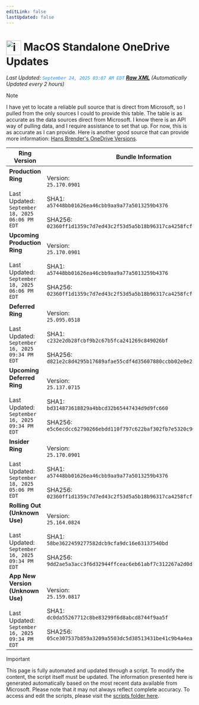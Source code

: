 ```yaml
---
editLink: false
lastUpdated: false
---
```

# <img src="/images/OneDrive_512x512x32.png" alt="image" width="40" style="vertical-align: middle; display: inline-block;" /> MacOS Standalone OneDrive Updates

<span class="extra-small">_Last Updated: <code style="color : dodgerblue">September 24, 2025 03:07 AM EDT</code> [**_Raw XML_**](https://github.com/cocopuff2u/MOFA/blob/main/latest_raw_files/macos_standalone_onedrive_all.xml)
 (Automatically Updated every 2 hours)_</span>

> [!NOTE]
> I have yet to locate a reliable pull source that is direct from Microsoft, so I pulled from the only sources I could to provide this table. The table is as accurate as the data sources direct from Microsoft. I know there is an API way of pulling data, and I require assistance to set that up. For now, this is as accurate as I can provide. Here is another good source that can provide more information: [Hans Brender's OneDrive Versions](https://hansbrender.com/all-onedrive-versions-mac/).

| Ring Version | Bundle Information  | Download |
|------|---------------------|--------------|
| **Production Ring** <br><br>Last Updated: <br> `September 18, 2025 06:06 PM EDT` | <br>Version: <br> `25.170.0901` <br><br> SHA1: <br>`a57448bb01626ea46cbb9aa9a77a5013259b4376`<br><br> SHA256:<br>`02360ff1d1359c7d7ed43c2f53d5a5b18b96317ca4258fcfcd3d1f4f44a45e2c` | [<img src='/images/OneDrive_512x512x32.png' alt='Download' width='60' style='vertical-align: middle;' />](https://oneclient.sfx.ms/Mac/Installers/25.170.0901.0002/universal/OneDrive.pkg) |
| **Upcoming Production Ring** <br><br>Last Updated: <br> `September 18, 2025 06:06 PM EDT` | <br>Version: <br> `25.170.0901` <br><br> SHA1: <br>`a57448bb01626ea46cbb9aa9a77a5013259b4376`<br><br> SHA256:<br>`02360ff1d1359c7d7ed43c2f53d5a5b18b96317ca4258fcfcd3d1f4f44a45e2c` | [<img src='/images/OneDrive_512x512x32.png' alt='Download' width='60' style='vertical-align: middle;' />](https://oneclient.sfx.ms/Mac/Installers/25.170.0901.0002/universal/OneDrive.pkg) |
| **Deferred Ring** <br><br>Last Updated: <br> `September 16, 2025 09:34 PM EDT` | <br>Version: <br> `25.095.0518` <br><br> SHA1: <br>`c232e2db28fcbf9b2c67b5fca241269c849026bf`<br><br> SHA256:<br>`d821e2c8d4295b17689afae55cdf4d35607880ccbb02e0e2383b4d6dcdb16541` | [<img src='/images/OneDrive_512x512x32.png' alt='Download' width='60' style='vertical-align: middle;' />](https://go.microsoft.com/fwlink/?linkid=861009) |
| **Upcoming Deferred  Ring** <br><br>Last Updated: <br> `September 16, 2025 09:34 PM EDT` | <br>Version: <br> `25.137.0715` <br><br> SHA1: <br>`bd314873618829a4bbcd32b65447434d9d9fc660`<br><br> SHA256:<br>`e5c6ecdcc62790266ebdd110f797c622baf302fb7e5320c964b86434cc73c141` | [<img src='/images/OneDrive_512x512x32.png' alt='Download' width='60' style='vertical-align: middle;' />](https://go.microsoft.com/fwlink/?linkid=861010) |
| **Insider Ring** <br><br>Last Updated: <br> `September 18, 2025 05:06 PM EDT` | <br>Version: <br> `25.170.0901` <br><br> SHA1: <br>`a57448bb01626ea46cbb9aa9a77a5013259b4376`<br><br> SHA256:<br>`02360ff1d1359c7d7ed43c2f53d5a5b18b96317ca4258fcfcd3d1f4f44a45e2c` | [<img src='/images/OneDrive_512x512x32.png' alt='Download' width='60' style='vertical-align: middle;' />](https://oneclient.sfx.ms/Mac/Installers/25.170.0901.0002/universal/OneDrive.pkg) |
| **Rolling Out (Unknown Use)** <br><br>Last Updated: <br> `September 16, 2025 09:34 PM EDT` | <br>Version: <br> `25.164.0824` <br><br> SHA1: <br>`58be3622459277582dcb9cfa9dc16e63137540bd`<br><br> SHA256:<br>`9dd2ae5a3acc3f6d32944ffceac6eb61abf7c312267a2d0dc9f8243f94fa7b6d` | [<img src='/images/OneDrive_512x512x32.png' alt='Download' width='60' style='vertical-align: middle;' />](https://go.microsoft.com/fwlink/?linkid=861011) |
| **App New Version (Unknown Use)** <br><br>Last Updated: <br> `September 16, 2025 09:34 PM EDT` | <br>Version: <br> `25.159.0817` <br><br> SHA1: <br>`dc0da55267712c8be83299f6d8abcd8744f9aa5f`<br><br> SHA256:<br>`05ce307537b859a3209a5503dc5d38513431be41c9b4a4eac8471175c2df872f` | [<img src='/images/OneDrive_512x512x32.png' alt='Download' width='60' style='vertical-align: middle;' />](https://go.microsoft.com/fwlink/?linkid=823060) |

> [!IMPORTANT]
> This page is fully automated and updated through a script. To modify the content, the script itself must be updated. The information presented here is generated automatically based on the most recent data available from Microsoft. Please note that it may not always reflect complete accuracy. To access and edit the scripts, please visit the [scripts folder here](https://github.com/cocopuff2u/MOFA_WEBSITE/tree/main/update_readme_scripts).
